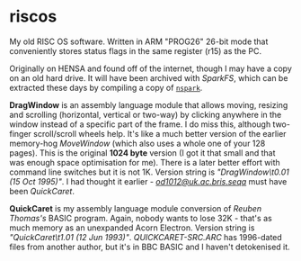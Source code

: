 # riscos
My old RISC OS software. Written in ARM "PROG26" 26-bit mode that conveniently stores status flags in the same register (r15) as the PC.

Originally on HENSA and found off of the internet, though I may have a copy on an old hard drive. It will have been archived with *SparkFS*, which can be extracted these days by compiling a copy of [`nspark`](https://github.com/mjwoodcock/nspark).

**DragWindow** is an assembly language module that allows moving, resizing and scrolling (horizontal, vertical or two-way) by clicking anywhere in the window instead of a specific part of the frame. I do miss this, although two-finger scroll/scroll wheels help. It's like a much better version of the earlier memory-hog *MoveWindow* (which also uses a whole one of your 128 pages). This is the original **1024 byte** version (I got it that small and that was enough space optimisation for me). There is a later better effort with command line switches but it is not 1K. Version string is *"DragWindow\t0.01 (15 Oct 1995)"*. I had thought it earlier  - *od1012@uk.ac.bris.seqa* must have been *QuickCaret*.

**QuickCaret** is my assembly language module conversion of *Reuben Thomas's* BASIC program. Again, nobody wants to lose 32K - that's as much memory as an unexpanded Acorn Electron. Version string is *"QuickCaret\t1.01 (12 Jun 1993)"*. *QUICKCARET-SRC.ARC* has 1996-dated files from another author, but it's in BBC BASIC and I haven't detokenised it.
